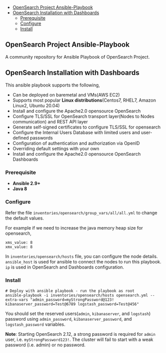 - [OpenSearch Project Ansible-Playbook](#opensearch-project-ansible-playbook)
- [OpenSearch Installation with Dashboards](#opensearch-installation-with-dashboards)
  - [Prerequisite](#prerequisite)
  - [Configure](#configure)
  - [Install](#install)

## OpenSearch Project Ansible-Playbook

A community repository for Ansible Playbook of OpenSearch Project.

## OpenSearch Installation with Dashboards

This ansible playbook supports the following,

- Can be deployed on baremetal and VMs(AWS EC2)
- Supports most popular **Linux distributions**(Centos7, RHEL7, Amazon Linux2, Ubuntu 20.04)
- Install and configure the Apache2.0 opensource OpenSearch
- Configure TLS/SSL for OpenSearch transport layer(Nodes to Nodes communication) and REST API layer
- Generate self-signed certificates to configure TLS/SSL for opensearch
- Configure the Internal Users Database with limited users and user-defined passwords
- Configuration of authentication and authorization via OpenID
- Overriding default settings with your own
- Install and configure the Apache2.0 opensource OpenSearch Dashboards

### Prerequisite

- **Ansible 2.9+**
- **Java 8**

### Configure

Refer the file `inventories/opensearch/group_vars/all/all.yml` to change the default values.

For example if we need to increase the java memory heap size for opensearch,

    xms_value: 8
    xmx_value: 8

In `inventories/opensearch/hosts` file, you can configure the node details.
`ansible_host` is used for ansible to connect the nodes to run this playbook.
`ip` is used in OpenSearch and Dashboards configuration.

### Install


    # Deploy with ansible playbook - run the playbook as root
    ansible-playbook -i inventories/opensearch/hosts opensearch.yml --extra-vars "admin_password=myStrongPassword@123! kibanaserver_password=Test@6789 logstash_password=Test@456"

You should set the reserved users(`admin`, `kibanaserver`, and `logstash`) password using `admin_password`, `kibanaserver_password`, and `logstash_password` variables.

**Note**: Starting OpenSearch 2.12, a strong password is required for `admin` user, i.e. `myStrongPassword123!`. The cluster will fail to start with a weak password (i.e. admin) or no password.